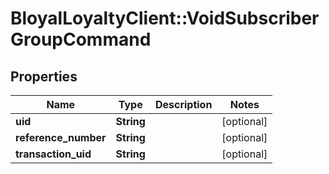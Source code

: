 # BloyalLoyaltyClient::VoidSubscriberGroupCommand

## Properties
Name | Type | Description | Notes
------------ | ------------- | ------------- | -------------
**uid** | **String** |  | [optional] 
**reference_number** | **String** |  | [optional] 
**transaction_uid** | **String** |  | [optional] 

